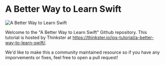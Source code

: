 
A Better Way to Learn Swift
=====

![A Better Way to Learn Swift](https://thinkster.io/images/splash/swift.png "A Better Way to Learn Swift")

Welcome to the "A Better Way to Learn Swift" Github repository. This tutorial is hosted by Thinkster at https://thinkster.io/ios-tutorial/a-better-way-to-learn-swift/. 

We'd like to make this a community maintained resource so if you have any imporvements or fixes, feel free to open a pull request!

